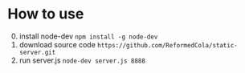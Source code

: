 # How to use

0. install node-dev
    `npm install -g node-dev`
1. download source code 
    `https://github.com/ReformedCola/static-server.git`
2. run server.js
    `node-dev server.js 8888`
